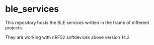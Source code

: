 # ble_services

This repository hosts the BLE services written in the frame of different projects.  

They are working with nRF52 softdevices above version 14.2
